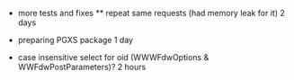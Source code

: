 * more tests and fixes
  ** repeat same requests (had memory leak for it)
2 days

* preparing PGXS package
1 day

* case insensitive select for oid (WWWFdwOptions & WWFdwPostParameters)?
2 hours